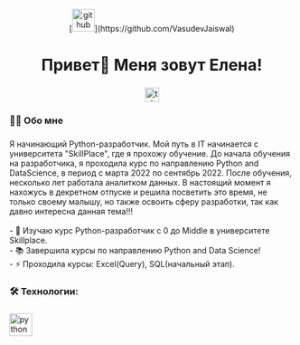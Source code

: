 <br clear="both">

<div align="center">
  [<img src='https://cdn.jsdelivr.net/npm/simple-icons@3.0.1/icons/github.svg' alt='github' height='40'>](https://github.com/VasudevJaiswal)

###

<h1 align="center">Привет👋 Меня зовут Елена!</h1>

###

<div align="center">
  
  </a>
  <a href="https://t.me/Elena_Takhtarova" target="_blank">
    <img src="https://img.shields.io/static/v1?message=Telegram&logo=telegram&label=&color=2CA5E0&logoColor=white&labelColor=&style=for-the-badge" height="25" alt="telegram logo"  />
  </a>
</div>


<h3 align="left">👩‍💻  Обо мне</h3>

###

<p align="left">Я начинающий Python-разработчик. Мой путь в IT начинается с университета "SkillPlace", где я прохожу обучение. До начала обучения на разработчика, я проходила курс по направлению Python and DataScience, в период с марта 2022 по сентябрь 2022. После обучения, несколько лет работала аналитком данных. В настоящий момент я нахожусь в декретном отпуске и решила посветить это время, не только своему малышу, но также освоить сферу разработки, так как давно интересна данная тема!!!<br><br>- 🔭 Изучаю курс Python-разработчик с 0 до Middle в университете Skillplace.<br>- 📚 Завершила курсы по направлению Python and Data Science!<br>- ⚡ Проходила курсы: Exсel(Query), SQL(начальный этап).</p>


###

<h3 align="left">🛠 Технологии:</h3>

###

<div align="left">
  <img src="https://skillicons.dev/icons?i=py" height="40" alt="python logo"  />
  <img width="12" />
</div>

###

